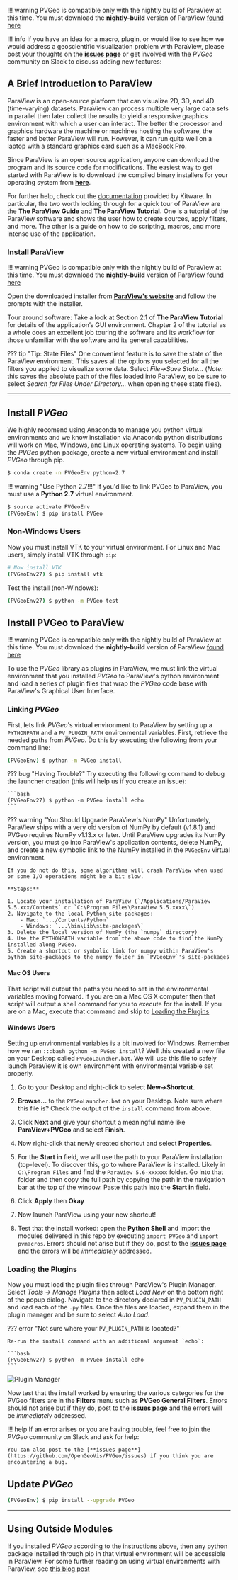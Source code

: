 !!! warning
    PVGeo is compatible only with the nightly build of ParaView at this time. You must download the **nightly-build** version of ParaView [found here](https://www.paraview.org/download/)

!!! info
    If you have an idea for a macro, plugin, or would like to see how we would address a geoscientific visualization problem with ParaView, please post your thoughts on the [**issues page**](https://github.com/OpenGeoVis/PVGeo/issues) or get involved with the *PVGeo* community on Slack to discuss adding new features: <script async defer src="http://slack.pvgeo.org/slackin.js"></script>

## A Brief Introduction to ParaView

ParaView is an open-source platform that can visualize 2D, 3D, and 4D (time-varying) datasets. ParaView can process multiple very large data sets in parallel then later collect the results to yield a responsive graphics environment with which a user can interact. The better the processor and graphics hardware the machine or machines hosting the software, the faster and better ParaView will run. However, it can run quite well on a laptop with a standard graphics card such as a MacBook Pro.

Since ParaView is an open source application, anyone can download the program and its source code for modifications. The easiest way to get started with ParaView is to download the compiled binary installers for your operating system from [**here**](https://www.paraview.org/download/).

For further help, check out the [documentation](https://www.paraview.org/documentation/) provided by Kitware. In particular, the two worth looking through for a quick tour of ParaView are the **The ParaView Guide** and **The ParaView Tutorial.** One is a tutorial of the ParaView software and shows the user how to create sources, apply filters, and more. The other is a guide on how to do scripting, macros, and more intense use of the application.

### Install ParaView

!!! warning
    PVGeo is compatible only with the nightly build of ParaView at this time. You must download the **nightly-build** version of ParaView [found here](https://www.paraview.org/download/)

Open the downloaded installer from [**ParaView's website**](https://www.paraview.org/download/) and follow the prompts with the installer.

Tour around software:
Take a look at Section 2.1 of **The ParaView Tutorial** for details of the application’s GUI environment. Chapter 2 of the tutorial as a whole does an excellent job touring the software and its workflow for those unfamiliar with the software and its general capabilities.


??? tip "Tip: State Files"
    One convenient feature is to save the state of the ParaView environment. This saves all the options you selected for all the filters you applied to visualize some data. Select *File->Save State…* (*Note:* this saves the absolute path of the files loaded into ParaView, so be sure to select *Search for Files Under Directory...* when opening these state files).


----------


## Install *PVGeo*

We highly recomend using Anaconda to manage you python virtual environments and we know installation via Anaconda python distributions will work on Mac, Windows, and Linux operating systems. To begin using the *PVGeo* python package, create a new virtual environment and install *PVGeo* through pip.

```bash
$ conda create -n PVGeoEnv python=2.7
```

!!! warning "Use Python 2.7!!!"
    If you'd like to link PVGeo to ParaView, you must use a **Python 2.7** virtual environment.

```bash
$ source activate PVGeoEnv
(PVGeoEnv) $ pip install PVGeo
```

### Non-Windows Users

Now you must install VTK to your virtual environment. For Linux and Mac users, simply install VTK through `pip`:

```bash
# Now install VTK
(PVGeoEnv27) $ pip install vtk
```

Test the install (non-Windows):
```bash
(PVGeoEnv27) $ python -m PVGeo test
```


## Install PVGeo to ParaView

!!! warning
    PVGeo is compatible only with the nightly build of ParaView at this time. You must download the **nightly-build** version of ParaView [found here](https://www.paraview.org/download/)

To use the *PVGeo* library as plugins in ParaView, we must link the virtual environment that you installed *PVGeo* to ParaView's python environment and load a series of plugin files that wrap the *PVGeo* code base with ParaView's Graphical User Interface.


### Linking *PVGeo*
First, lets link *PVGeo*'s virtual environment to ParaView by setting up a `PYTHONPATH` and a `PV_PLUGIN_PATH` environmental variables. First, retrieve the needed paths from *PVGeo*. Do this by executing the following from your command line:

```bash
(PVGeoEnv) $ python -m PVGeo install
```

??? bug "Having Trouble?"
    Try executing the following command to debug the launcher creation (this will help us if you create an issue):

    ```bash
    (PVGeoEnv27) $ python -m PVGeo install echo
    ```

??? warning "You Should Upgrade ParaView's NumPy"
    Unfortunately, ParaView ships with a very old version of NumPy by default (v1.8.1) and PVGeo requires NumPy v1.13.x or later. Until ParaView upgrades its NumPy version, you must go into ParaView's application contents, delete NumPy, and create a new symbolic link to the NumPy installed in the `PVGeoEnv` virtual environment.

    If you do not do this, some algorithms will crash ParaView when used or some I/O operations might be a bit slow.

    **Steps:**

    1. Locate your installation of ParaView (`/Applications/ParaView 5.5.xxx/Contents` or `C:\Program Files\ParaView 5.5.xxxx\`)
    2. Navigate to the local Python site-packages:
        - Mac: `.../Contents/Python`
        - Windows: `...\bin\Lib\site-packages\`
    3. Delete the local version of NumPy (the `numpy` directory)
    4. Use the PYTHONPATH variable from the above code to find the NumPy installed along PVGeo.
    5. Create a shortcut or symbolic link for numpy within ParaView's python site-packages to the numpy folder in `PVGeoEnv`'s site-packages

#### Mac OS Users

That script will output the paths you need to set in the environmental variables moving forward. If you are on a Mac OS X computer then that script will output a shell command for you to execute for the install. If you are on a Mac, execute that command and skip to [Loading the Plugins](#loading-the-plugins)

#### Windows Users

Setting up environmental variables is a bit involved for Windows. Remember how we ran `:::bash python -m PVGeo install`? Well this created a new file on your Desktop called `PVGeoLauncher.bat`. We will use this file to safely launch ParaView it is own environment with environmental variable set properly.

1. Go to your Desktop and right-click to select **New->Shortcut**.

2. **Browse...** to the `PVGeoLauncher.bat` on your Desktop. Note sure where this file is? Check the output of the `install` command from above.

3. Click **Next** and give your shortcut a meaningful name like **ParaView+PVGeo** and select **Finish**.

4. Now right-click that newly created shortcut and select **Properties**.

5. For the **Start in** field, we will use the path to your ParaView installation (top-level). To discover this, go to where ParaView is installed. Likely in `C:\Program Files` and find the `ParaView 5.6-xxxxxx` folder. Go into that folder and then copy the full path by copying the path in the navigation bar at the top of the window. Paste this path into the **Start in** field.

6. Click **Apply** then **Okay**

7. Now launch ParaView using your new shortcut!

6. Test that the install worked: open the **Python Shell** and import the modules delivered in this repo by executing `import PVGeo` and `import pvmacros`. Errors should not arise but if they do, post to the [**issues page**](https://github.com/OpenGeoVis/PVGeo/issues) and the errors will be *immediately* addressed.


### Loading the Plugins

Now you must load the plugin files through ParaView's Plugin Manager. Select *Tools -> Manage Plugins* then select *Load New* on the bottom right of the popup dialog. Navigate to the directory declared in `PV_PLUGIN_PATH` and load each of the `.py` files. Once the files are loaded, expand them in the plugin manager and be sure to select *Auto Load*.

??? error "Not sure where your `PV_PLUGIN_PATH` is located?"

    Re-run the install command with an additional argument `echo`:

    ```bash
    (PVGeoEnv27) $ python -m PVGeo install echo
    ```

![Plugin Manager](plugin-manager.png) <!-- .element width="50%" -->

Now test that the install worked by ensuring the various categories for the PVGeo filters are in the **Filters** menu such as **PVGeo General Filters**. Errors should not arise but if they do, post to the [**issues page**](https://github.com/OpenGeoVis/PVGeo/issues) and the errors will be *immediately* addressed.


!!! help
    If an error arises or you are having trouble, feel free to join the *PVGeo* community on Slack and ask for help: <script async defer src="http://slack.pvgeo.org/slackin.js"></script>

    You can also post to the [**issues page**](https://github.com/OpenGeoVis/PVGeo/issues) if you think you are encountering a bug.



## Update *PVGeo*

```bash
(PVGeoEnv) $ pip install --upgrade PVGeo
```


--------------

## Using Outside Modules
If you installed *PVGeo* according to the instructions above, then any python package installed through pip in that virtual environment will be accessible in ParaView. For some further reading on using virtual environments with ParaView, see [this blog post](https://blog.kitware.com/using-pvpython-and-virtualenv/)
